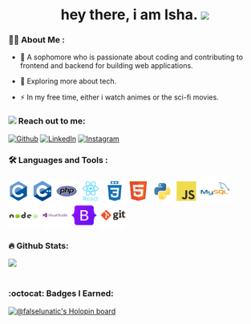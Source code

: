<div id="header" align="center">
<h1>
  hey there, i am Isha.
  <img src="https://media.giphy.com/media/hvRJCLFzcasrR4ia7z/giphy.gif" width="30px"/>
</h1>
<!-- <div align="center">
 <img src="https://user-images.githubusercontent.com/97685305/214829963-b91cf185-c94a-43ae-ad88-2ed80ee560c8.gif" />
</div> -->
</div>

### :woman_technologist: About Me : 
- :telescope: A sophomore who is passionate about coding and contributing to frontend and backend for building web applications.

- :seedling: Exploring more about tech.

- :zap: In my free time, either i watch animes or the sci-fi movies.
 
 ### <img src="https://media.giphy.com/media/kBZ212yGzFaxgkSIKW/giphy.gif" width="40"> Reach out to me: 
[![Github](https://img.shields.io/badge/GitHub-100000?style=for-the-badge&logo=github&logoColor=white)](https://github.com/falselunatic)
[![LinkedIn](https://img.shields.io/badge/LinkedIn-0077B5?style=for-the-badge&logo=linkedin&logoColor=white)](https://www.linkedin.com/in/falselunatic/)
[![Instagram](https://img.shields.io/badge/Instagram-E4405F?style=for-the-badge&logo=instagram&logoColor=white)](https://www.instagram.com/ishhha._/)
<br>

### :hammer_and_wrench: Languages and Tools :
<div>
  <img src="https://github.com/devicons/devicon/blob/master/icons/c/c-original.svg" title="c" alt="c" width="40" height="40"/>&nbsp;
  <img src="https://github.com/devicons/devicon/blob/master/icons/cplusplus/cplusplus-original.svg" title="cplusplus" alt="cplusplus" width="40" height="40"/>&nbsp;
  <img src="https://github.com/devicons/devicon/blob/master/icons/php/php-original.svg" title="php" alt="php" width="40" height="40"/>&nbsp;
<!--   <img src="https://github.com/devicons/devicon/blob/master/icons/java/java-original-wordmark.svg" title="Java" alt="Java" width="40" height="40"/>&nbsp; -->
  <img src="https://github.com/devicons/devicon/blob/master/icons/react/react-original-wordmark.svg" title="React" alt="React" width="40" height="40"/>&nbsp;
<!--   <img src="https://github.com/devicons/devicon/blob/master/icons/flutter/flutter-original.svg" title="Flutter" alt="Flutter" width="40" height="40"/>&nbsp; -->
  <img src="https://github.com/devicons/devicon/blob/master/icons/css3/css3-plain-wordmark.svg"  title="CSS3" alt="CSS" width="40" height="40"/>&nbsp;
  <img src="https://github.com/devicons/devicon/blob/master/icons/html5/html5-original.svg" title="HTML5" alt="HTML" width="40" height="40"/>&nbsp;
  <img src="https://github.com/devicons/devicon/blob/master/icons/python/python-original.svg" title="python" alt="python" width="40" height="40"/>&nbsp;
  <img src="https://github.com/devicons/devicon/blob/master/icons/javascript/javascript-original.svg" title="JavaScript" alt="JavaScript" width="40" height="40"/>&nbsp;
<!--   <img src="https://github.com/devicons/devicon/blob/master/icons/wordpress/wordpress-original.svg" title="wordpress" alt="wordpress" width="40" height="40"/>&nbsp; -->
  <img src="https://github.com/devicons/devicon/blob/master/icons/mysql/mysql-original-wordmark.svg" title="MySQL"  alt="MySQL" width="60" height="50"/>&nbsp;
  <img src="https://github.com/devicons/devicon/blob/master/icons/nodejs/nodejs-original-wordmark.svg" title="NodeJS" alt="NodeJS" width="60" height="50"/>&nbsp;
  <img src="https://github.com/devicons/devicon/blob/master/icons/visualstudio/visualstudio-plain-wordmark.svg" title="visualstudio" alt="visualstudio" width="50" height="50"/>&nbsp;
  <img src="https://github.com/devicons/devicon/blob/master/icons/bootstrap/bootstrap-original.svg" title="boostrap" alt="bootstrap" width="50" height="50"/>&nbsp;
  <img src="https://github.com/devicons/devicon/blob/master/icons/git/git-original-wordmark.svg" title="Git" **alt="Git" width="50" height="50"/>
<!--   <img src="https://github.com/devicons/devicon/blob/master/icons/firebase/firebase-plain-wordmark.svg" title="Firebase" alt="Firebase" width="50" height="50"/>&nbsp; -->
</div>

### :fire: Github Stats:
<div align="left"> 
<img width="50%" src="https://github-readme-stats.vercel.app/api?username=falselunatic&show_icons=true&theme=dark&hide_border=true" />
<!-- <img width="49.5%" src="https://github-readme-streak-stats.herokuapp.com/?user=falselunatic&theme=dark&hide_border=true" /> -->
</div>  

<br/>

  
### :octocat: Badges I Earned: 
[![@falselunatic's Holopin board](https://holopin.me/falselunatic)](https://holopin.io/@falselunatic)
  
</div>

